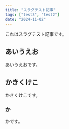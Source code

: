 ```yaml
---
title: "スラグテスト記事"
tags: ["test3", "test2"]
date: "2024-11-02"
---
```


これはスラグテスト記事です。

## あいうえお

あいうえおです。

## かきくけこ

かきくけこです。

### か

かです。
